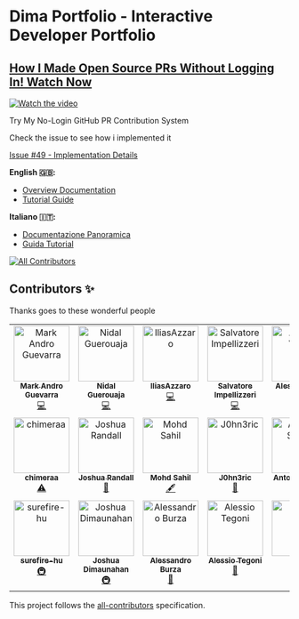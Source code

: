 # Dima Portfolio - Interactive Developer Portfolio

## [How I Made Open Source PRs Without Logging In! Watch Now](https://youtu.be/jAPsogc6pxU)
[![Watch the video](https://img.youtube.com/vi/jAPsogc6pxU/maxresdefault.jpg)](https://youtu.be/jAPsogc6pxU)

Try My No-Login GitHub PR Contribution System

Check the issue to see how i implemented it

[Issue #49 - Implementation Details](https://github.com/MindfulLearner/dima-portfolio/issues/49)

**English 🇬🇧:**
- [Overview Documentation](https://github.com/MindfulLearner/dima-portfolio/blob/master/docs/overview.md)
- [Tutorial Guide](https://github.com/MindfulLearner/dima-portfolio/blob/master/docs/tutorialCommitEng.md)

**Italiano 🇮🇹:**
- [Documentazione Panoramica](https://github.com/MindfulLearner/dima-portfolio/blob/master/docs/overview-it.md)
- [Guida Tutorial](https://github.com/MindfulLearner/dima-portfolio/blob/master/docs/tutorialCommitIta.md)


<!-- ALL-CONTRIBUTORS-BADGE:START - Do not remove or modify this section -->
[![All Contributors](https://img.shields.io/badge/all_contributors-20-orange.svg?style=flat-square)](#contributors-)
<!-- ALL-CONTRIBUTORS-BADGE:END -->

## Contributors ✨

Thanks goes to these wonderful people
<!-- ALL-CONTRIBUTORS-LIST:START - Do not remove or modify this section -->
<!-- prettier-ignore-start -->
<!-- markdownlint-disable -->
<table>
  <tbody>
    <tr>
      <td align="center" valign="top" width="14.28%"><a href="https://github.com/spacemark3"><img src="https://avatars.githubusercontent.com/u/135146939?v=4?s=100" width="100px;" alt="Mark Andro Guevarra"/><br /><sub><b>Mark Andro Guevarra</b></sub></a><br /><a href="https://github.com/MindfulLearner/dima-portfolio/commits?author=spacemark3" title="Code">💻</a></td>
      <td align="center" valign="top" width="14.28%"><a href="https://github.com/Nidalone29"><img src="https://avatars.githubusercontent.com/u/22301275?v=4?s=100" width="100px;" alt="Nidal Guerouaja"/><br /><sub><b>Nidal Guerouaja</b></sub></a><br /><a href="https://github.com/MindfulLearner/dima-portfolio/commits?author=Nidalone29" title="Code">💻</a></td>
      <td align="center" valign="top" width="14.28%"><a href="https://github.com/IliasAzzaro"><img src="https://avatars.githubusercontent.com/u/175980052?v=4?s=100" width="100px;" alt="IliasAzzaro"/><br /><sub><b>IliasAzzaro</b></sub></a><br /><a href="https://github.com/MindfulLearner/dima-portfolio/commits?author=IliasAzzaro" title="Code">💻</a></td>
      <td align="center" valign="top" width="14.28%"><a href="https://github.com/salvatore-impellizzeri"><img src="https://avatars.githubusercontent.com/u/169536459?v=4?s=100" width="100px;" alt="Salvatore Impellizzeri"/><br /><sub><b>Salvatore Impellizzeri</b></sub></a><br /><a href="https://github.com/MindfulLearner/dima-portfolio/commits?author=salvatore-impellizzeri" title="Code">💻</a></td>
      <td align="center" valign="top" width="14.28%"><a href="https://alessiovietri.it/"><img src="https://avatars.githubusercontent.com/u/8794395?v=4?s=100" width="100px;" alt="Alessio Vietri"/><br /><sub><b>Alessio Vietri</b></sub></a><br /><a href="https://github.com/MindfulLearner/dima-portfolio/commits?author=alessiovietri" title="Code">💻</a></td>
      <td align="center" valign="top" width="14.28%"><a href="https://github.com/JG-Kat"><img src="https://avatars.githubusercontent.com/u/180159971?v=4?s=100" width="100px;" alt="JG-Kat"/><br /><sub><b>JG-Kat</b></sub></a><br /><a href="https://github.com/MindfulLearner/dima-portfolio/commits?author=JG-Kat" title="Code">💻</a></td>
      <td align="center" valign="top" width="14.28%"><a href="https://github.com/AndreaPenaMI"><img src="https://avatars.githubusercontent.com/u/128750447?v=4?s=100" width="100px;" alt="AndreaPenaMI"/><br /><sub><b>AndreaPenaMI</b></sub></a><br /><a href="#ideas-AndreaPenaMI" title="Ideas, Planning, & Feedback">🤔</a></td>
    </tr>
    <tr>
      <td align="center" valign="top" width="14.28%"><a href="https://github.com/chimeraa"><img src="https://avatars.githubusercontent.com/u/51544825?v=4?s=100" width="100px;" alt="chimeraa"/><br /><sub><b>chimeraa</b></sub></a><br /><a href="https://github.com/MindfulLearner/dima-portfolio/commits?author=chimeraa" title="Tests">⚠️</a></td>
      <td align="center" valign="top" width="14.28%"><a href="http://joshrandall.net"><img src="https://avatars.githubusercontent.com/u/39863829?v=4?s=100" width="100px;" alt="Joshua Randall"/><br /><sub><b>Joshua Randall</b></sub></a><br /><a href="#design-joshrandall8478" title="Design">🎨</a></td>
      <td align="center" valign="top" width="14.28%"><a href="https://github.com/mosahel01"><img src="https://avatars.githubusercontent.com/u/207353671?v=4?s=100" width="100px;" alt="Mohd Sahil"/><br /><sub><b>Mohd Sahil</b></sub></a><br /><a href="#content-mosahel01" title="Content">🖋</a></td>
      <td align="center" valign="top" width="14.28%"><a href="https://github.com/J0hn3ric"><img src="https://avatars.githubusercontent.com/u/96300940?v=4?s=100" width="100px;" alt="J0hn3ric"/><br /><sub><b>J0hn3ric</b></sub></a><br /><a href="https://github.com/MindfulLearner/dima-portfolio/pulls?q=is%3Apr+reviewed-by%3AJ0hn3ric" title="Reviewed Pull Requests">👀</a></td>
      <td align="center" valign="top" width="14.28%"><a href="https://discord.gg/xFhZJBvjpn"><img src="https://avatars.githubusercontent.com/u/73227508?v=4?s=100" width="100px;" alt="Antonio Stassi"/><br /><sub><b>Antonio Stassi</b></sub></a><br /><a href="#maintenance-antoniostassi" title="Maintenance">🚧</a></td>
      <td align="center" valign="top" width="14.28%"><a href="https://github.com/AntonioForchi"><img src="https://avatars.githubusercontent.com/u/169792027?v=4?s=100" width="100px;" alt="Antonio Forchi"/><br /><sub><b>Antonio Forchi</b></sub></a><br /><a href="#content-AntonioForchi" title="Content">🖋</a></td>
      <td align="center" valign="top" width="14.28%"><a href="https://github.com/jaco-berti"><img src="https://avatars.githubusercontent.com/u/127600117?v=4?s=100" width="100px;" alt="berti"/><br /><sub><b>berti</b></sub></a><br /><a href="#ideas-jaco-berti" title="Ideas, Planning, & Feedback">🤔</a></td>
    </tr>
    <tr>
      <td align="center" valign="top" width="14.28%"><a href="https://github.com/surefire-hu"><img src="https://avatars.githubusercontent.com/u/166971184?v=4?s=100" width="100px;" alt="surefire-hu"/><br /><sub><b>surefire-hu</b></sub></a><br /><a href="#infra-surefire-hu" title="Infrastructure (Hosting, Build-Tools, etc)">🚇</a></td>
      <td align="center" valign="top" width="14.28%"><a href="https://dima-portfolio.vercel.app"><img src="https://avatars.githubusercontent.com/u/170177550?v=4?s=100" width="100px;" alt="Joshua Dimaunahan"/><br /><sub><b>Joshua Dimaunahan</b></sub></a><br /><a href="#infra-MindfulLearner" title="Infrastructure (Hosting, Build-Tools, etc)">🚇</a></td>
      <td align="center" valign="top" width="14.28%"><a href="https://github.com/lorizz"><img src="https://avatars.githubusercontent.com/u/2664477?v=4?s=100" width="100px;" alt="Alessandro Burza"/><br /><sub><b>Alessandro Burza</b></sub></a><br /><a href="#tool-lorizz" title="Tools">🔧</a></td>
      <td align="center" valign="top" width="14.28%"><a href="https://my-portfolio-chi-ten-74.vercel.app/"><img src="https://avatars.githubusercontent.com/u/110291544?v=4?s=100" width="100px;" alt="Alessio Tegoni"/><br /><sub><b>Alessio Tegoni</b></sub></a><br /><a href="#design-alessiotegoni" title="Design">🎨</a></td>
      <td align="center" valign="top" width="14.28%"><a href="https://github.com/Pasta08"><img src="https://avatars.githubusercontent.com/u/76975074?v=4?s=100" width="100px;" alt="Pasta"/><br /><sub><b>Pasta</b></sub></a><br /><a href="#infra-Pasta08" title="Infrastructure (Hosting, Build-Tools, etc)">🚇</a></td>
      <td align="center" valign="top" width="14.28%"><a href="https://github.com/RichLewis007"><img src="https://avatars.githubusercontent.com/u/1149213?v=4?s=100" width="100px;" alt="Rich Lewis"/><br /><sub><b>Rich Lewis</b></sub></a><br /><a href="https://github.com/MindfulLearner/dima-portfolio/commits?author=RichLewis007" title="Code">💻</a> <a href="https://github.com/MindfulLearner/dima-portfolio/commits?author=RichLewis007" title="Documentation">📖</a> <a href="https://github.com/MindfulLearner/dima-portfolio/commits?author=RichLewis007" title="Tests">⚠️</a></td>
    </tr>
  </tbody>
</table>

<!-- markdownlint-restore -->
<!-- prettier-ignore-end -->

<!-- ALL-CONTRIBUTORS-LIST:END -->

<!-- ALL-CONTRIBUTORS-LIST:START - Do not remove or modify this section -->
<!-- ALL-CONTRIBUTORS-LIST:END -->

This project follows the [all-contributors](https://github.com/all-contributors/all-contributors) specification.

